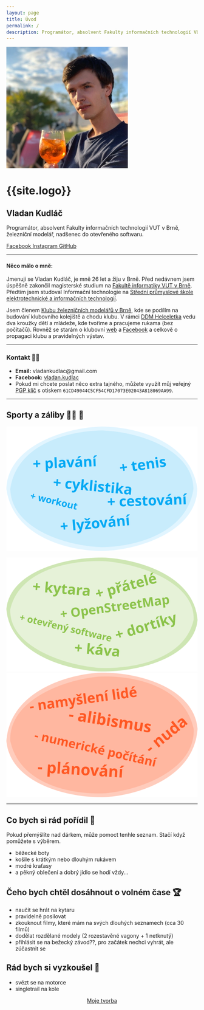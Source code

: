 ```yaml
---
layout: page
title: Úvod
permalink: /
description: Programátor, absolvent Fakulty informačních technologií VUT v Brně, železniční modelář, nadšenec do otevřeného softwaru.
---
```


<!-- Intro -->
<div class="intro">
	<img src="/assets/images/profile.webp" alt="Profilová fotografie">
	<div>
		<h1>{{site.logo}}</h1>
		<h2>Vladan Kudláč</h2>
		<p>Programátor, absolvent Fakulty informačních technologií VUT v Brně, železniční modelář, nadšenec do otevřeného softwaru.</p>
		<div class="social-links">
			<a class="button-circle" href="https://facebook.com/vladan.kudlac" target="_blank" rel="noopener">
				<span class="fab fa-facebook" aria-hidden="true"></span><span class="screen-reader-text">Facebook</span>
			</a>
			<a class="button-circle" href="https://instagram.com/kudlav" target="_blank" rel="noopener">
				<span class="fab fa-instagram" aria-hidden="true"></span><span class="screen-reader-text">Instagram</span>
			</a>
			<a class="button-circle" href="https://github.com/kudlav" target="_blank" rel="noopener">
				<span class="fab fa-github" aria-hidden="true"></span><span class="screen-reader-text">GitHub</span>
			</a>
		</div>
	</div>
</div>
<hr>
<!-- Main -->

#### Něco málo o mně:
Jmenuji se Vladan Kudláč, je mně 26 let a žiju v Brně. Před nedávnem jsem úspěšně zakončil magisterské studium na <a href="http://www.fit.vutbr.cz" target="_blank" rel="noreferrer">Fakultě informatiky VUT v Brně</a>. Předtím jsem studoval Informační technologie na <a href="https://www.sspbrno.cz/" target="blank" rel="noreferrer">Střední průmyslové škole elektrotechnické a informačních technologií</a>.

Jsem členem <a href="https://www.kmz-brno.cz" target="_blank" rel="noreferrer">Klubu železničních modelářů v Brně</a>, kde se podílím na budování klubovního kolejiště a chodu klubu. V rámci <a href="http://www.helceletka.cz" target="_blank" rel="noreferrer">DDM Helceletka</a> vedu dva kroužky dětí a mládeže, kde tvoříme a pracujeme rukama (bez počítačů). Rovněž se starám o klubovní <a href="https://www.kmz-brno.cz/" target="_blank" rel="noreferrer">web</a> a <a href="https://fb.com/kmzBrnoI" target="_blank" rel="noreferrer">Facebook</a> a celkově o propagaci klubu a pravidelných výstav.


---

### Kontakt 🙋‍♂️
 - **Email:** vladankudlac@<span style="display:none;">ignoruj mě</span>gmail.com
 - **Facebook:** <a href="https://facebook.com/vladan.kudlac" target="_blank" rel="noreferrer">vladan.kudlac</a>
 - Pokud mi chcete poslat něco extra tajného, můžete využít můj veřejný [PGP klíč](https://keyserver.ubuntu.com/pks/lookup?op=vindex&search=0x02043a818069aa99) s otiskem `61CD49044C5CF54CFD17073E02043A818069AA99`.

---

## Sporty a záliby 🏊‍♂️ 🚴
![sporty](/assets/images/like-sport.svg)

![like](/assets/images/like-general.svg)
![dislike](/assets/images/like-dislike.svg)

---
## Co bych si rád pořídil 🎁
Pokud přemýšlíte nad dárkem, může pomoct tenhle seznam. Stačí když pomůžete s výběrem.
 - běžecké boty
 - košile s krátkým nebo dlouhým rukávem
 - modré kraťasy
 - a pěkný oblečení a dobrý jídlo se hodí vždy...

## Čeho bych chtěl dosáhnout o volném čase 🏆
 - naučit se hrát na kytaru
 - pravidelně posilovat
 - zkouknout filmy, které mám na svých dlouhých seznamech (cca 30 filmů)
 - dodělat rozdělané modely (2 rozestavěné vagony + 1 netknutý)
 - přihlásit se na bežecký závod??, pro začátek nechci vyhrát, ale zúčastnit se

## Rád bych si vyzkoušel 🧪
 - svézt se na motorce
 - singletrail na kole


<div style="text-align:center">
	<a href="/myown" class="button">Moje tvorba</a>
</div>
